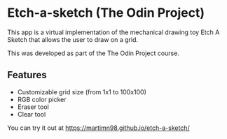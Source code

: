 # Etch-a-sketch (The Odin Project)

This app is a virtual implementation of the mechanical drawing toy Etch A Sketch that allows the user to draw on a grid. 

This was developed as part of the The Odin Project course.

## Features
- Customizable grid size (from 1x1 to 100x100)
- RGB color picker
- Eraser tool
- Clear tool

You can try it out at https://martimn98.github.io/etch-a-sketch/
